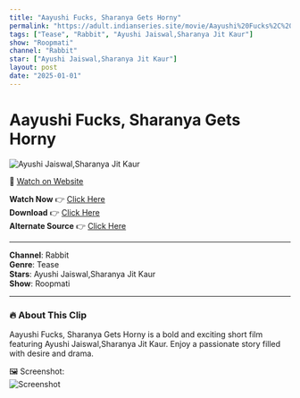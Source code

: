 ```yaml
---
title: "Aayushi Fucks, Sharanya Gets Horny"
permalink: "https://adult.indianseries.site/movie/Aayushi%20Fucks%2C%20Sharanya%20Gets%20Horny"
tags: ["Tease", "Rabbit", "Ayushi Jaiswal,Sharanya Jit Kaur"]
show: "Roopmati"
channel: "Rabbit"
star: ["Ayushi Jaiswal,Sharanya Jit Kaur"]
layout: post
date: "2025-01-01"
---
```


# Aayushi Fucks, Sharanya Gets Horny

![Ayushi Jaiswal,Sharanya Jit Kaur](https://shorts.desisins.com/wp-content/uploads/2024/10/Sharanya-DesiSins.com_.jpg)

🔗 [Watch on Website](https://adult.indianseries.site/movie/Aayushi%20Fucks%2C%20Sharanya%20Gets%20Horny)

**Watch Now** 👉 [Click Here](https://adult.indianseries.site/movie/Aayushi%20Fucks%2C%20Sharanya%20Gets%20Horny)  
**Download** 👉 [Click Here](https://adult.indianseries.site/movie/Aayushi%20Fucks%2C%20Sharanya%20Gets%20Horny)  
**Alternate Source** 👉 [Click Here](https://adult.indianseries.site/movie/Aayushi%20Fucks%2C%20Sharanya%20Gets%20Horny)

---

**Channel**: Rabbit  
**Genre**: Tease  
**Stars**: Ayushi Jaiswal,Sharanya Jit Kaur  
**Show**: Roopmati

---

### 🔥 About This Clip

Aayushi Fucks, Sharanya Gets Horny is a bold and exciting short film featuring Ayushi Jaiswal,Sharanya Jit Kaur. Enjoy a passionate story filled with desire and drama.
 
🖼️ Screenshot:  
![Screenshot](https://shorts.desisins.com/wp-content/uploads/2024/10/Sharanya-DesiSins.com_.jpg)
